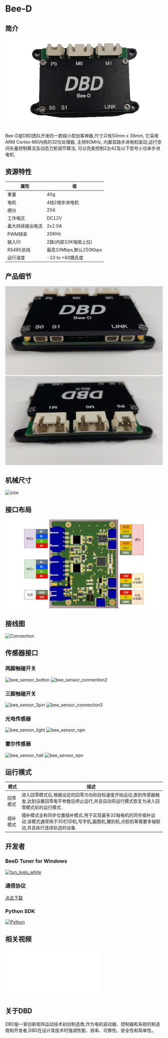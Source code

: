 # Bee-D

## 简介

![BeeD600](images/BeeD600.png)

Bee-D是DBD团队开发的一款超小型创客神器,尺寸只有50mm x 38mm, 它采用ARM Cortex-M0内核的32位处理器, 主频80MHz, 内置双路步进电机驱动,运行空间矢量控制算法及动态力矩调节算法, 可以完美控制2台42及以下型号小功率步进电机.

## 资源特性

| 属性 | 值 |
|------|----|
| 重量 | 40g |
| 电机 | 4线2相步进电机 |
| 细分 | 256 |
| 工作电压 | DC12V |
| 最大持续输出电流 | 2x1.0A |
| PWM频率 | 20KHz |
| 输入IO | 2路(内部10K电阻上拉) |
| RS485总线 | 最高10Mbps,默认250Kbps |
| 运行温度 | -10 to +60摄氏度 |

## 产品细节

![BeeD-front](images/BeeD-front.png)
![BeeD-back](images/BeeD-back.png)

## 机械尺寸

![size](images/size.png)

## 接口布局

![StepperD](images/StepperD.png)

## 接线图

![Connection](images/Connection.png)

## 传感器接口

### 两脚触碰开关

![bee_sensor_button](images/bee_sensor_button.png)
![bee_sensor_connection2](images/bee_sensor_connection2.png)

### 三脚触碰开关

![bee_sensor_3pin](images/bee_sensor_3pin.png)
![bee_sensor_connection3](images/bee_sensor_connection3.png)

### 光电传感器

![bee_sensor_light](images/bee_sensor_light.png)
![bee_sensor_npn](images/bee_sensor_npn.png)

### 霍尔传感器

![bee_sensor_hall](images/bee_sensor_hall.png)
![bee_sensor_npn](images/bee_sensor_npn.png)

## 运行模式

| 模式 | 描述 |
|------|------|
| 回零模式 | 进入回零模式后,根据设定的回零方向和目标速度开始运动,直到传感器触发,达到设置回零电平参数后停止运行,并且自动将运行模式恢复为进入回零模式前的运行模式. |
| 插补模式 | 插补模式全称同步位置插补模式,用于实现最多32轴电机的同步插补运动.该模式通常用于3D打印机,写字机,画图机,雕刻机,点胶机等需要多轴联动,并且执行连续轨迹的设备. |

## 开发者

### BeeD Tuner for Windows

[![tun_logo_white](images/tun_logo_white.png)](downloads/BeeD.zip)

### 通信协议

[点击下载](downloads/BeeD通信协议V050114.xls)

### Python SDK

[![Python](https://upload.wikimedia.org/wikipedia/commons/thumb/0/0a/Python.svg/768px-Python.svg.png)](downloads/BeeD-SDK.zip)

## 相关视频

[![视频](//player.bilibili.com/player.html?aid=993886569&bvid=BV1cx4y1A7iZ&cid=1066574485&p=1)](//player.bilibili.com/player.html?aid=993886569&bvid=BV1cx4y1A7iZ&cid=1066574485&p=1)

## 关于DBD

DBD是一家创新矩阵运动技术初创制造商,作为电机驱动器、控制器和系统的制造商和开发者,DBD在设计其技术时强调性能、效率、可靠性、安全性和简单性。